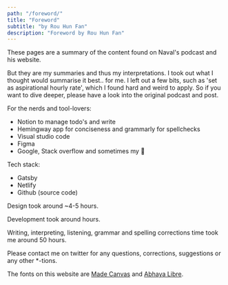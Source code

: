 ```yaml
---
path: "/foreword/"
title: "Foreword"
subtitle: "by Rou Hun Fan"
description: "Foreword by Rou Hun Fan"
---
```


These pages are a summary of the content found on Naval's podcast and his website. 

But they are my summaries and thus my interpretations. I took out what I thought would summarise it best.. for me. I left out a few bits, such as 'set as aspirational hourly rate', which I found hard and weird to apply. So if you want to dive deeper, please have a look into the original podcast and post.

For the nerds and tool-lovers:

- Notion to manage todo's and write
- Hemingway app for conciseness and grammarly for spellchecks
- Visual studio code
- Figma
- Google, Stack overflow and sometimes my 🧠

Tech stack:

- Gatsby
- Netlify
- Github (source code)

Design took around ~4-5 hours. 

Development took around hours.

Writing, interpreting, listening, grammar and spelling corrections time took me around 50 hours.

Please contact me on twitter for any questions, corrections, suggestions or any other *-tions.

The fonts on this website are [Made Canvas](https://www.dafont.com/made-canvas.font) and [Abhaya Libre](https://fonts.google.com/specimen/Abhaya+Libre).
